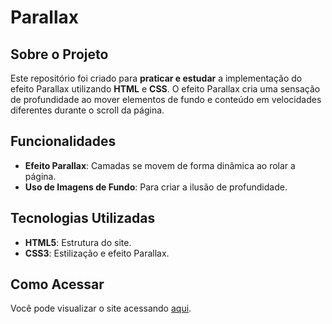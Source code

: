 # Parallax

## Sobre o Projeto

Este repositório foi criado para **praticar e estudar** a implementação do efeito Parallax utilizando **HTML** e **CSS**. O efeito Parallax cria uma sensação de profundidade ao mover elementos de fundo e conteúdo em velocidades diferentes durante o scroll da página.

## Funcionalidades

- **Efeito Parallax**: Camadas se movem de forma dinâmica ao rolar a página.
- **Uso de Imagens de Fundo**: Para criar a ilusão de profundidade.

## Tecnologias Utilizadas

- **HTML5**: Estrutura do site.
- **CSS3**: Estilização e efeito Parallax.

## Como Acessar

Você pode visualizar o site acessando [aqui](https://matheusfranca10.github.io/parallax).
